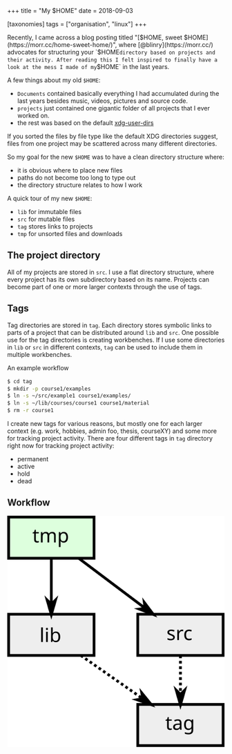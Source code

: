 +++
title =  "My $HOME"
date = 2018-09-03

[taxonomies]
tags = ["organisation", "linux"]
+++

Recently, I came across a blog posting titled "[$HOME, sweet $HOME](https://morr.cc/home-sweet-home/)", where [@blinry](https://morr.cc/) advocates for structuring your `$HOME` directory based on projects and their activity.
After reading this I felt inspired to finally have a look at the mess I made of my `$HOME` in the last years.

A few things about my old `$HOME`:
- ``Documents`` contained basically everything I had accumulated during the last years besides music, videos, pictures and source code.
- ``projects`` just contained one gigantic folder of all projects that I ever worked on.
- the rest was based on the default [xdg-user-dirs](https://freedesktop.org/wiki/Software/xdg-user-dirs/)

If you sorted the files by file type like the default XDG directories suggest, files from one project may be scattered across many different directories.

So my goal for the new `$HOME` was to have a clean directory structure where:
 - it is obvious where to place new files
 - paths do not become too long to type out
 - the directory structure relates to how I work

A quick tour of my new `$HOME`:

- `lib` for immutable files
- `src` for mutable files
- `tag` stores links to projects
- `tmp` for unsorted files and downloads

## The project directory

All of my projects are stored in `src`.
I use a flat directory structure, where every project has its own subdirectory based on its name.
Projects can become part of one or more larger contexts through the use of tags. 

## Tags

Tag directories are stored in `tag`.
Each directory stores symbolic links to parts of a project that can be distributed around `lib` and `src`.
One possible use for the tag directories is creating workbenches.
If I use some directories in `lib` or `src` in different contexts, `tag` can be used to include them in multiple workbenches.

An example workflow
```sh
$ cd tag
$ mkdir -p course1/examples
$ ln -s ~/src/example1 course1/examples/
$ ln -s ~/lib/courses/course1 course1/material
$ rm -r course1
```

I create new tags for various reasons, but mostly one for each larger context (e.g. work, hobbies, admin foo, thesis, courseXY) and some more for tracking project activity.
There are four different tags in `tag` directory right now for tracking project activity:
 
- permanent
- active
- hold
- dead

## Workflow

![Basically this](home.svg)
